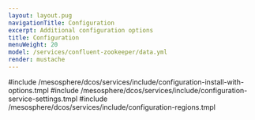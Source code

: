 ```yaml
---
layout: layout.pug
navigationTitle: Configuration
excerpt: Additional configuration options
title: Configuration
menuWeight: 20
model: /services/confluent-zookeeper/data.yml
render: mustache
---
```


#include /mesosphere/dcos/services/include/configuration-install-with-options.tmpl
#include /mesosphere/dcos/services/include/configuration-service-settings.tmpl
#include /mesosphere/dcos/services/include/configuration-regions.tmpl

